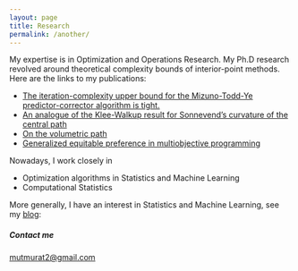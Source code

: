```yaml
---
layout: page
title: Research
permalink: /another/
---
```



My expertise is in Optimization and Operations Research. My Ph.D research revolved around theoretical complexity bounds of interior-point methods. Here are the links to my  publications:

* [The iteration-complexity upper bound for the Mizuno-Todd-Ye predictor-corrector algorithm is tight.](https://link.springer.com/chapter/10.1007/978-3-030-12119-8_6)
* [An analogue of the Klee-Walkup result for Sonnevend’s curvature of the central path](http://link.springer.com/article/10.1007%2Fs10957-015-0764-2)
* [On the volumetric path](http://www.springerlink.com/content/b0l3004g65222083/)
* [Generalized equitable preference in multiobjective programming](http://www.sciencedirect.com/science/article/pii/S0377221711001366#)


Nowadays, I work closely in 
* Optimization algorithms in Statistics and Machine Learning
* Computational Statistics

More generally, I have an interest in Statistics and Machine Learning, see my [blog](https://muratmut.github.io/blog):



##### Contact me

[mutmurat2@gmail.com](mailto:mutmurat2@gmail.com)
